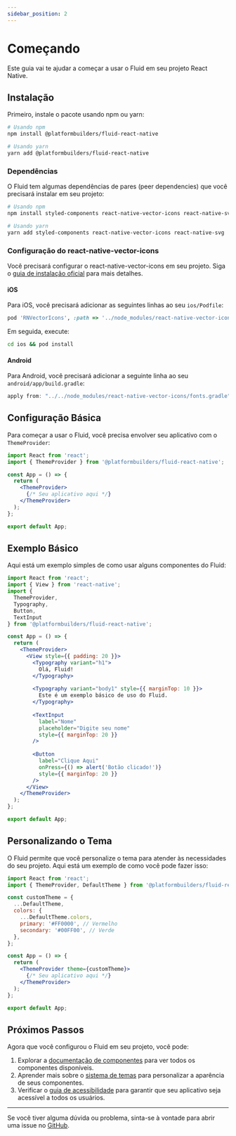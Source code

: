 ```yaml
---
sidebar_position: 2
---
```


# Começando

Este guia vai te ajudar a começar a usar o Fluid em seu projeto React Native.

## Instalação

Primeiro, instale o pacote usando npm ou yarn:

```bash
# Usando npm
npm install @platformbuilders/fluid-react-native

# Usando yarn
yarn add @platformbuilders/fluid-react-native
```

### Dependências

O Fluid tem algumas dependências de pares (peer dependencies) que você precisará instalar em seu projeto:

```bash
# Usando npm
npm install styled-components react-native-vector-icons react-native-svg

# Usando yarn
yarn add styled-components react-native-vector-icons react-native-svg
```

### Configuração do react-native-vector-icons

Você precisará configurar o react-native-vector-icons em seu projeto. Siga o [guia de instalação oficial](https://github.com/oblador/react-native-vector-icons#installation) para mais detalhes.

#### iOS

Para iOS, você precisará adicionar as seguintes linhas ao seu `ios/Podfile`:

```ruby
pod 'RNVectorIcons', :path => '../node_modules/react-native-vector-icons'
```

Em seguida, execute:

```bash
cd ios && pod install
```

#### Android

Para Android, você precisará adicionar a seguinte linha ao seu `android/app/build.gradle`:

```gradle
apply from: "../../node_modules/react-native-vector-icons/fonts.gradle"
```

## Configuração Básica

Para começar a usar o Fluid, você precisa envolver seu aplicativo com o `ThemeProvider`:

```jsx
import React from 'react';
import { ThemeProvider } from '@platformbuilders/fluid-react-native';

const App = () => {
  return (
    <ThemeProvider>
      {/* Seu aplicativo aqui */}
    </ThemeProvider>
  );
};

export default App;
```

## Exemplo Básico

Aqui está um exemplo simples de como usar alguns componentes do Fluid:

```jsx
import React from 'react';
import { View } from 'react-native';
import { 
  ThemeProvider, 
  Typography, 
  Button, 
  TextInput 
} from '@platformbuilders/fluid-react-native';

const App = () => {
  return (
    <ThemeProvider>
      <View style={{ padding: 20 }}>
        <Typography variant="h1">
          Olá, Fluid!
        </Typography>
        
        <Typography variant="body1" style={{ marginTop: 10 }}>
          Este é um exemplo básico de uso do Fluid.
        </Typography>
        
        <TextInput
          label="Nome"
          placeholder="Digite seu nome"
          style={{ marginTop: 20 }}
        />
        
        <Button
          label="Clique Aqui"
          onPress={() => alert('Botão clicado!')}
          style={{ marginTop: 20 }}
        />
      </View>
    </ThemeProvider>
  );
};

export default App;
```

## Personalizando o Tema

O Fluid permite que você personalize o tema para atender às necessidades do seu projeto. Aqui está um exemplo de como você pode fazer isso:

```jsx
import React from 'react';
import { ThemeProvider, DefaultTheme } from '@platformbuilders/fluid-react-native';

const customTheme = {
  ...DefaultTheme,
  colors: {
    ...DefaultTheme.colors,
    primary: '#FF0000', // Vermelho
    secondary: '#00FF00', // Verde
  },
};

const App = () => {
  return (
    <ThemeProvider theme={customTheme}>
      {/* Seu aplicativo aqui */}
    </ThemeProvider>
  );
};

export default App;
```

## Próximos Passos

Agora que você configurou o Fluid em seu projeto, você pode:

1. Explorar a [documentação de componentes](/docs/components/overview) para ver todos os componentes disponíveis.
2. Aprender mais sobre o [sistema de temas](/docs/guides/theming) para personalizar a aparência de seus componentes.
3. Verificar o [guia de acessibilidade](/docs/guides/accessibility) para garantir que seu aplicativo seja acessível a todos os usuários.

---

Se você tiver alguma dúvida ou problema, sinta-se à vontade para abrir uma issue no [GitHub](https://github.com/platformbuilders/fluid-react-native/issues). 